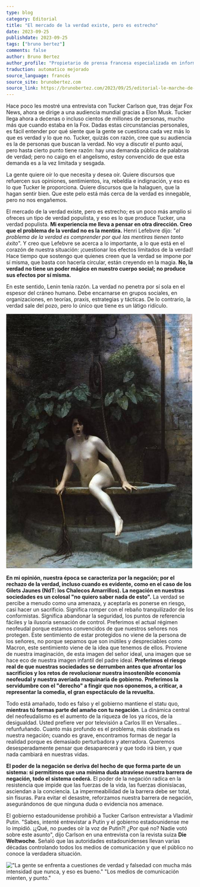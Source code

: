 ```yaml
---
type: blog
category: Editorial
title: "El mercado de la verdad existe, pero es estrecho"
date: 2023-09-25
publishdate: 2023-09-25
tags: ["bruno bertez"]
comments: false
author: Bruno Bertez
author_profile: "Propietario de prensa francesa especializada en información financiera. Como director de un grupo de prensa especializado en economía y finanzas, fundó el diario La Tribune. Escribe regularmente en el diario económico suizo L'Agefi. Es bloguero habitual en los sitios web de noticias Blog à Lupus, brunobertez.com, Atlantico y Lesobservateurs.ch."
traduction: automatico mejorado
source_language: francés
source_site: brunobertez.com
source_link: https://brunobertez.com/2023/09/25/editorial-le-marche-de-la-verite-existe-mais-il-est-etroit
---
```


Hace poco les mostré una entrevista con Tucker Carlson que, tras dejar Fox News, ahora se dirige a una audiencia mundial gracias a Elon Musk. Tucker llega ahora a decenas o incluso cientos de millones de personas, mucho más que cuando estaba en la Fox. Dadas estas circunstancias personales, es fácil entender por qué siente que la gente se cuestiona cada vez más lo que es verdad y lo que no. Tucker, quizás con razón, cree que su audiencia es la de personas que buscan la verdad. No voy a discutir el punto aquí, pero hasta cierto punto tiene razón: hay una demanda pública de palabras de verdad; pero no caigo en el angelismo, estoy convencido de que esta demanda es a la vez limitada y sesgada.

La gente quiere oír lo que necesita y desea oír. Quiere discursos que refuercen sus opiniones, sentimientos, ira, rebeldía e indignación, y eso es lo que Tucker le proporciona. Quiere discursos que la halaguen, que la hagan sentir bien. Que este pelo está más cerca de la verdad es innegable, pero no nos engañemos.

El mercado de la verdad existe, pero es estrecho; es un poco más amplio si ofreces un tipo de verdad populista, y eso es lo que produce Tucker, una verdad populista. **Mi experiencia me lleva a pensar en otra dirección. Creo que el problema de la verdad no es la mentira.** Henri Lefebvre dijo: "*el problema de la verdad es comprender por qué las mentiras tienen tanto éxito*". Y creo que Lefebvre se acerca a lo importante, a lo que está en el corazón de nuestra situación: ¡cuestionar los efectos limitados de la verdad! Hace tiempo que sostengo que quienes creen que la verdad se impone por sí misma, que basta con hacerla circular, están creyendo en la magia. **No, la verdad no tiene un poder mágico en nuestro cuerpo social; no produce sus efectos por sí misma.**

En este sentido, Lenin tenía razón. La verdad no penetra por sí sola en el espesor del cráneo humano. Debe encarnarse en grupos sociales, en organizaciones, en teorías, praxis, estrategias y tácticas. De lo contrario, la verdad sale del pozo, pero lo único que tiene es un látigo ridículo.

![](vertie-sort-du-puit.png "**La verdad que sale del pozo con su látigo para castigar a la humanidad** – Jean-Léon Gérôme (1896)")

**En mi opinión, nuestra época se caracteriza por la negación; por el rechazo de la verdad, incluso cuando es evidente, como en el caso de los Gilets Jaunes (NdT: los Chalecos Amarrillos). La negación en nuestras sociedades es un colosal "no quiero saber nada de esto".** La verdad se percibe a menudo como una amenaza, y aceptarla es ponerse en riesgo, casi hacer un sacrificio. Significa romper con el rebaño tranquilizador de los conformistas. Significa abandonar la seguridad, los puntos de referencia fáciles y la ilusoria sensación de control. Preferimos el actual régimen neofeudal porque estamos convencidos de que nuestros señores nos protegen. Este sentimiento de estar protegidos no viene de la persona de los señores, no porque sepamos que son inútiles y despreciables como Macron, este sentimiento viene de la idea que tenemos de ellos. Proviene de nuestra imaginación, de esta imagen del señor ideal, una imagen que se hace eco de nuestra imagen infantil del padre ideal. **Preferimos el riesgo real de que nuestras sociedades se derrumben antes que afrontar los sacrificios y los retos de revolucionar nuestra insostenible economía neofeudal y nuestra averiada maquinaria de gobierno.** **Preferimos la servidumbre con el "derecho" a fingir que nos oponemos, a criticar, a representar la comedia, el gran espectáculo de la revuelta.**

Todo está amañado, todo es falso y el gobierno mantiene el statu quo, **mientras tú formas parte del amaño con tu negación**. La dinámica central del neofeudalismo es el aumento de la riqueza de los ya ricos, de la desigualdad. Usted prefiere ver por televisión a Carlos III en Versalles... refunfuñando. Cuanto más profundo es el problema, más obstinada es nuestra negación; cuando es grave, encontramos formas de negar la realidad porque es demasiado perturbadora y aterradora. Queremos desesperadamente pensar que desaparecerá y que todo irá bien, y que nada cambiará en nuestras vidas.

**El poder de la negación se deriva del hecho de que forma parte de un sistema: si permitimos que una mínima duda atraviese nuestra barrera de negación, todo el sistema cederá.** El poder de la negación radica en la resistencia que impide que las fuerzas de la vida, las fuerzas dionisíacas, asciendan a la conciencia. La impermeabilidad de la barrera debe ser total, sin fisuras. Para evitar el desastre, reforzamos nuestra barrera de negación, asegurándonos de que ninguna duda o evidencia nos amenace.

El gobierno estadounidense prohibió a Tucker Carlson entrevistar a Vladimir Putin. "Sabes, intenté entrevistar a Putin y el gobierno estadounidense me lo impidió. ¡¿Qué, no puedes oír la voz de Putin?! ¿Por qué no? Nadie votó sobre este asunto", dijo Carlson en una entrevista con la revista suiza **Die Weltwoche**. Señaló que las autoridades estadounidenses llevan varias décadas controlando todos los medios de comunicación y que el público no conoce la verdadera situación.

![](die-weltoche.jpeg "\"La gente se enfrenta a cuestiones de verdad y falsedad con mucha más intensidad que nunca, y eso es bueno.\" \"Los medios de comunicación mienten, y punto.\"")
